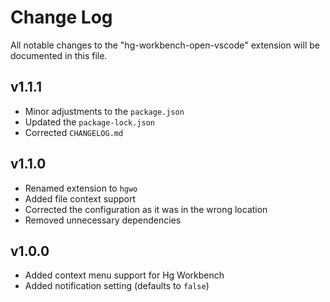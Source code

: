 # Change Log
All notable changes to the "hg-workbench-open-vscode" extension will be documented in this file.

## v1.1.1
- Minor adjustments to the `package.json`
- Updated the `package-lock.json`
- Corrected `CHANGELOG.md`

## v1.1.0
- Renamed extension to `hgwo`
- Added file context support
- Corrected the configuration as it was in the wrong location
- Removed unnecessary dependencies

## v1.0.0
- Added context menu support for Hg Workbench
- Added notification setting (defaults to `false`)